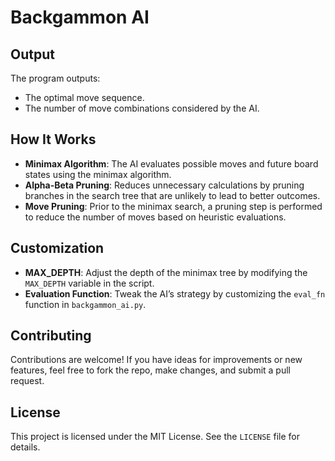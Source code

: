 # Backgammon AI

## Output

The program outputs:

- The optimal move sequence.
- The number of move combinations considered by the AI.

## How It Works

- **Minimax Algorithm**: The AI evaluates possible moves and future board states using the minimax algorithm.
- **Alpha-Beta Pruning**: Reduces unnecessary calculations by pruning branches in the search tree that are unlikely to lead to better outcomes.
- **Move Pruning**: Prior to the minimax search, a pruning step is performed to reduce the number of moves based on heuristic evaluations.

## Customization

- **MAX_DEPTH**: Adjust the depth of the minimax tree by modifying the `MAX_DEPTH` variable in the script.
- **Evaluation Function**: Tweak the AI’s strategy by customizing the `eval_fn` function in `backgammon_ai.py`.

## Contributing

Contributions are welcome! If you have ideas for improvements or new features, feel free to fork the repo, make changes, and submit a pull request.

## License

This project is licensed under the MIT License. See the `LICENSE` file for details.

